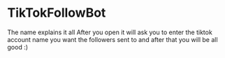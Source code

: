 # TikTokFollowBot
The name explains it all
 After you open it will ask you to enter the tiktok account name you want the followers sent to and after that you will be all good :)
